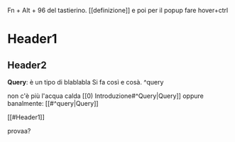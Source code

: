 Fn + Alt + 96 del tastierino.
[[definizione]] e poi per il popup fare hover+ctrl

# Header1
## Header2

**Query**: è un tipo di blablabla
Si fa così e cosà. ^query

non c'è più l'acqua calda
[[0) Introduzione#^Query|Query]]
oppure banalmente: [[#^query|Query]]

[[#Header1]]

provaa?